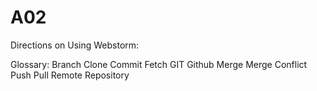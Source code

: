 # A02
Directions on Using Webstorm:

Glossary:
Branch
Clone
Commit
Fetch
GIT
Github
Merge
Merge Conflict
Push
Pull
Remote
Repository
